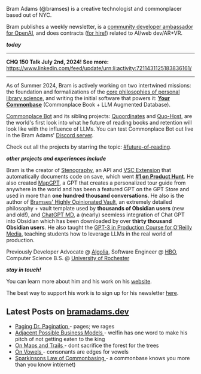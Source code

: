 Bram Adams (@bramses) is a creative technologist and commonplacer based out of NYC. 

Bram publishes a weekly newsletter, is a [community developer ambassador for OpenAI](https://platform.openai.com/ambassadors), and does contracts ([for hire!](https://www.bramadams.dev/consulting/)) related to AI/web dev/AR+VR. 

**_today_**

---

**CHQ 150 Talk July 2nd, 2024! See more:** https://www.linkedin.com/feed/update/urn:li:activity:7211431125183836161/

---


As of Summer 2024, Bram is actively working on two intertwined missions: the foundation and formalizations of the [core philosophies of personal library science](https://news.ycombinator.com/item?id=40192359), and writing the initial software that powers it: **[Your Commonbase](https://bramses.notion.site/Your-Commonbase-Research-Product-Updates-96bc14d2a7564f17be9f6957070e1262)** (Commonplace Book + LLM Augmented Database). 

[Commonplace Bot](https://github.com/bramses/commonplace-bot) and its sibling projects: [Quoordinates](https://github.com/bramses/quoordinates) and [Quo-Host](https://github.com/bramses/quo-host), are the world's first look into what he future of reading books and retention will look like with the influence of LLMs. You can test Commonplace Bot out live in the Bram Adams' [Discord server](https://discord.gg/GrgkFP3Je3). 

Check out all the projects by starring the topic: [#future-of-reading](https://github.com/topics/future-of-reading).

**_other projects and experiences include_**

Bram is the creator of [Stenography](https://stenography.dev), an API and [VSC Extension](https://marketplace.visualstudio.com/items?itemName=Stenography.stenography) that automatically documents code on save, which went **[#1 on Product Hunt](https://www.producthunt.com/products/stenography#stenography)**. He also created [MapGPT](https://chat.openai.com/g/g-Pw20OIj6o-mapgpt), a GPT that creates a personalized tour guide from anywhere in the world and has been a featured GPT on the GPT Store and used in more than **one hundred thousand conversations**. He also is the author of [Bramses' Highly Opinionated Vault](https://github.com/bramses/bramses-highly-opinionated-vault-2023), an extremely detailed philosophy + vault template used by **thousands of Obsidian users** (new and old!), and [ChatGPT MD](https://github.com/bramses/chatgpt-md), a (nearly) seemless integration of Chat GPT into Obsidian which has been downloaded by over **thirty thousand Obsidian users**. He also taught the [GPT-3 in Production Course for O'Reilly Media](https://www.oreilly.com/live-events/gpt-3-in-production/0636920065944/0636920071443/), teaching students how to leverage LLMs in the real world of production.

Previously Developer Advocate @ [Algolia](https://www.algolia.com/), Software Engineer @ [HBO](https://www.hbo.com/), Computer Science B.S. @ [University of Rochester](https://rochester.edu/)

**_stay in touch!_**

You can learn more about him and his work on his [website](https://www.bramadams.dev/about/). 

The best way to support his work is to sign up for his newsletter [here](https://www.bramadams.dev/#/portal/).


## Latest Posts on [bramadams.dev](https://www.bramadams.dev/)

<!--START_SECTION:feed-->
* [ Paging Dr. Pagination ](https:&#x2F;&#x2F;www.bramadams.dev&#x2F;paging-dr-pagination&#x2F;) - pages; we rages
* [ Adjacent Possible Business Models ](https:&#x2F;&#x2F;www.bramadams.dev&#x2F;adjacent-possible-business-models&#x2F;) - welfin has one word to make his pitch of not getting eaten to the king
* [ On Maps and Trails ](https:&#x2F;&#x2F;www.bramadams.dev&#x2F;on-maps-and-trails&#x2F;) - dont sacrifice the forest for the trees
* [ On Vowels ](https:&#x2F;&#x2F;www.bramadams.dev&#x2F;on-vowels&#x2F;) - consonants are edges for vowels
* [ Sparkinsons Law of Commonbasing ](https:&#x2F;&#x2F;www.bramadams.dev&#x2F;sparkinsons-law-of-commonbasing&#x2F;) - a commonbase knows you more than you know int(ernet)
<!--END_SECTION:feed-->
